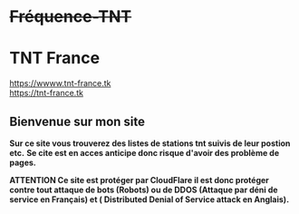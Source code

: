 # ~~Fréquence-TNT~~
# TNT France
https://wwww.tnt-france.tk <br>
https://tnt-france.tk

## Bienvenue sur mon site

**Sur ce site vous trouverez des listes de stations tnt suivis de leur postion etc.** 
**Se cite est en acces anticipe donc risque d'avoir des problème de pages.**

**ATTENTION Ce site est protéger par CloudFlare il est donc protéger contre tout attaque de bots (Robots) ou de DDOS (Attaque par déni de service en Français) et ( Distributed Denial of Service attack en Anglais).**
